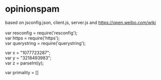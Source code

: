 # opinionspam
based on jsconfig.json, client.js, server.js and https://open.weibo.com/wiki <br/>
<br/>
var resconfig = require('resconfig'); <br/>
var https = require('https'); <br/>
var querystring = require('querystring'); <br/>


var x = "1077723287"; <br/>
var y = "3218493983"; <br/>
var z = parseInt(y); <br/>

var primality = [] <br/>

